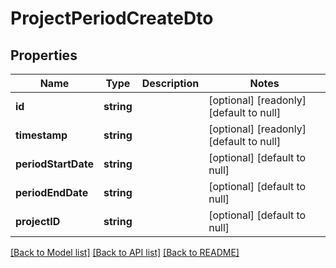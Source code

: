 # ProjectPeriodCreateDto

## Properties
Name | Type | Description | Notes
------------ | ------------- | ------------- | -------------
**id** | **string** |  | [optional] [readonly] [default to null]
**timestamp** | **string** |  | [optional] [readonly] [default to null]
**periodStartDate** | **string** |  | [optional] [default to null]
**periodEndDate** | **string** |  | [optional] [default to null]
**projectID** | **string** |  | [optional] [default to null]

[[Back to Model list]](../README.md#documentation-for-models) [[Back to API list]](../README.md#documentation-for-api-endpoints) [[Back to README]](../README.md)


